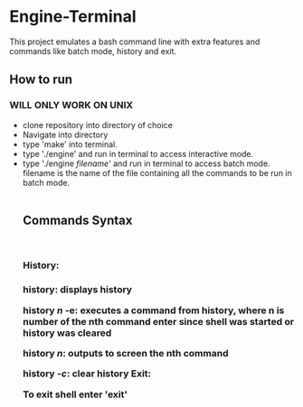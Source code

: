 # Engine-Terminal
This project emulates a bash command line with extra features and commands like batch mode, history and exit.
<h2><b>How to run </b></h2>
<h3><b>WILL ONLY WORK ON UNIX</h3></b>
<ul>
  <li>clone repository into directory of choice</li>
  <li>Navigate into directory</li>
<li>type 'make' into terminal.</li>
<li>type './engine' and run in terminal to access interactive mode.</li>
<li>type './engine <i>filename</i>' and run in terminal to access batch mode. filename is the name of the file containing all the commands to be run in batch mode.</li>
<br>
<h2>Commands Syntax</h2>
<br>
<h3>History:<h3> 
<p>      history: displays history</p>
<p>      history <i>n</i> -e: executes a command from history, where n is number of the nth command enter since shell was started or history was cleared </p>
<p>      history <i>n</i>: outputs to screen the nth command</p>

<p>      history <i>-c</i>: clear history </p?

Exit:
<p> To exit shell enter 'exit' </p>
<br>
<br>



